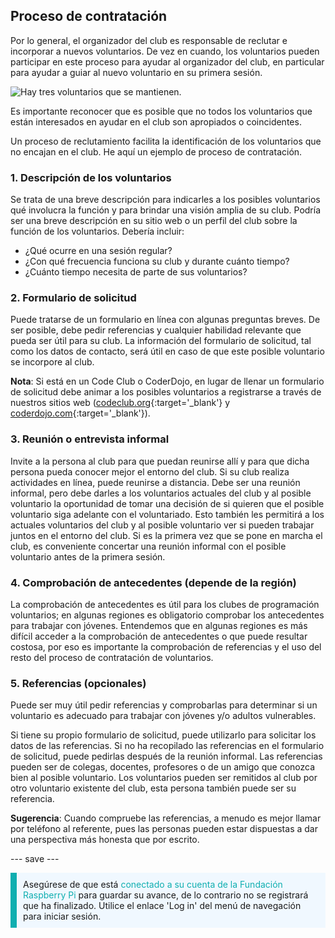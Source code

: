 ## Proceso de contratación

Por lo general, el organizador del club es responsable de reclutar e incorporar a nuevos voluntarios. De vez en cuando, los voluntarios pueden participar en este proceso para ayudar al organizador del club, en particular para ayudar a guiar al nuevo voluntario en su primera sesión.

![Hay tres voluntarios que se mantienen.](images/2-RPF-Volunteers.png)

Es importante reconocer que es posible que no todos los voluntarios que están interesados en ayudar en el club son apropiados o coincidentes.

Un proceso de reclutamiento facilita la identificación de los voluntarios que no encajan en el club. He aquí un ejemplo de proceso de contratación.

### 1. Descripción de los voluntarios


Se trata de una breve descripción para indicarles a los posibles voluntarios qué involucra la función y para brindar una visión amplia de su club. Podría ser una breve descripción en su sitio web o un perfil del club sobre la función de los voluntarios. Debería incluir:

* ¿Qué ocurre en una sesión regular?
* ¿Con qué frecuencia funciona su club y durante cuánto tiempo?
* ¿Cuánto tiempo necesita de parte de sus voluntarios?

### 2. Formulario de solicitud

Puede tratarse de un formulario en línea con algunas preguntas breves. De ser posible, debe pedir referencias y cualquier habilidad relevante que pueda ser útil para su club. La información del formulario de solicitud, tal como los datos de contacto, será útil en caso de que este posible voluntario se incorpore al club.

**Nota**: Si está en un Code Club o CoderDojo, en lugar de llenar un formulario de solicitud debe animar a los posibles voluntarios a registrarse a través de nuestros sitios web ([codeclub.org](https://codeclub.org){:target='_blank'} y [coderdojo.com](https://coderdojo.com){:target='_blank'}).

### 3. Reunión o entrevista informal

Invite a la persona al club para que puedan reunirse allí y para que dicha persona pueda conocer mejor el entorno del club. Si su club realiza actividades en línea, puede reunirse a distancia. Debe ser una reunión informal, pero debe darles a los voluntarios actuales del club y al posible voluntario la oportunidad de tomar una decisión de si quieren que el posible voluntario siga adelante con el voluntariado. Esto también les permitirá a los actuales voluntarios del club y al posible voluntario ver si pueden trabajar juntos en el entorno del club. Si es la primera vez que se pone en marcha el club, es conveniente concertar una reunión informal con el posible voluntario antes de la primera sesión.

### 4. Comprobación de antecedentes (depende de la región)

La comprobación de antecedentes es útil para los clubes de programación voluntarios; en algunas regiones es obligatorio comprobar los antecedentes para trabajar con jóvenes. Entendemos que en algunas regiones es más difícil acceder a la comprobación de antecedentes o que puede resultar costosa, por eso es importante la comprobación de referencias y el uso del resto del proceso de contratación de voluntarios.

### 5. Referencias (opcionales)

Puede ser muy útil pedir referencias y comprobarlas para determinar si un voluntario es adecuado para trabajar con jóvenes y/o adultos vulnerables.

Si tiene su propio formulario de solicitud, puede utilizarlo para solicitar los datos de las referencias. Si no ha recopilado las referencias en el formulario de solicitud, puede pedirlas después de la reunión informal. Las referencias pueden ser de colegas, docentes, profesores o de un amigo que conozca bien al posible voluntario. Los voluntarios pueden ser remitidos al club por otro voluntario existente del club, esta persona también puede ser su referencia.

**Sugerencia**: Cuando compruebe las referencias, a menudo es mejor llamar por teléfono al referente, pues las personas pueden estar dispuestas a dar una perspectiva más honesta que por escrito.

--- save ---

<p style="border-left: solid; border-width:10px; border-color: #0faeb0; background-color: aliceblue; padding: 10px;">
Asegúrese de que está <span style="color: #0faeb0">conectado a su cuenta de la Fundación Raspberry Pi</span> para guardar su avance, de lo contrario no se registrará que ha finalizado. Utilice el enlace 'Log in' del menú de navegación para iniciar sesión.
</p>
